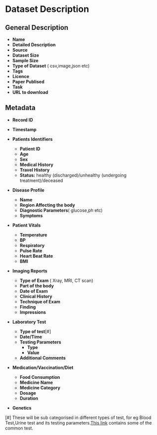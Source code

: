 # Dataset Description

## General Description

* **Name**
* **Detailed Description** 
* **Source**
* **Dataset Size**
* **Sample Size**
* **Type of Dataset** ( csv,image,json etc)
* **Tags**
* **Licence**
* **Paper Publised**
* **Task**
* **URL to download**

## Metadata
* **Record ID**
* **Timestamp**

* **Patients Identifiers**
  
  * **Patient ID**
  * **Age**
  * **Sex**
  * **Medical History**
  * **Travel History**
  * **Status:** healthy (discharged)/unhealthy (undergoing treatment)/deceased

* **Disease Profile**
  * **Name**
  * **Region Affecting the body**
  * **Diagnostic Parameters**( glucose,ph etc)
  * **Symptoms**


* **Patient Vitals**
  * **Temperature**
  * **BP**
  * **Respiratory**
  * **Pulse Rate**
  * **Heart Beat Rate**
  * **BMI**

* **Imaging Reports**
  * **Type of Exam** ( Xray, MRI, CT scan)
  * **Part of the body**
  * **Date of Exam**
  * **Clinical History**
  * **Technique of Exam**
  * **Finding**
  * **Impressions**

* **Laboratory Test** 
  * **Type of test**[#]
  * **Date/Time**
  * **Testing Parameters**
    * **Type**
    * **Value** 
  * **Additional Comments**

* **Medication/Vaccination/Diet**
  * **Food Consumption**
  * **Medicine Name**
  * **Medicine Category**
  * **Dosage**
  * **Duration**

* **Genetics**


[#] These will be sub categorised in different types of test, for eg Blood Test,Urine test and its testing parameters.[This link](https://www.onemedical.com/blog/live-well/lab-test-guide) contains some of the common test.